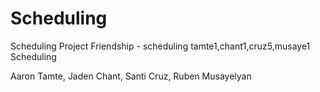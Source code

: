 # Scheduling

Scheduling Project Friendship - scheduling tamte1,chant1,cruz5,musaye1 Scheduling

Aaron Tamte,
Jaden Chant,
Santi Cruz,
Ruben Musayelyan
